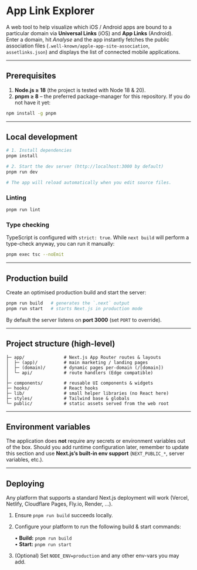 # App Link Explorer

A web tool to help visualize which iOS / Android apps are bound to a particular domain via **Universal Links** (iOS) and **App Links** (Android).  
Enter a domain, hit _Analyse_ and the app instantly fetches the public association files (`.well-known/apple-app-site-association`, `assetlinks.json`) and displays the list of connected mobile applications.

---

## Prerequisites

1. **Node.js ≥ 18** (the project is tested with Node 18 & 20).
2. **pnpm ≥ 8** – the preferred package-manager for this repository. If you do not have it yet:

```bash
npm install -g pnpm
```

---

## Local development

```bash
# 1. Install dependencies
pnpm install

# 2. Start the dev server (http://localhost:3000 by default)
pnpm run dev

# The app will reload automatically when you edit source files.
```

### Linting

```bash
pnpm run lint
```

### Type checking

TypeScript is configured with `strict: true`. While `next build` will perform a type-check anyway, you can run it manually:

```bash
pnpm exec tsc --noEmit
```

---

## Production build

Create an optimised production build and start the server:

```bash
pnpm run build   # generates the `.next` output
pnpm run start   # starts Next.js in production mode
```

By default the server listens on **port 3000** (set `PORT` to override).

---

## Project structure (high-level)

```
├─ app/               # Next.js App Router routes & layouts
│  ├─ (app)/          # main marketing / landing pages
│  ├─ (domain)/       # dynamic pages per-domain (/[domain])
│  └─ api/            # route handlers (Edge compatible)
│
├─ components/        # reusable UI components & widgets
├─ hooks/             # React hooks
├─ lib/               # small helper libraries (no React here)
├─ styles/            # Tailwind base & globals
└─ public/            # static assets served from the web root
```

---

## Environment variables

The application does **not** require any secrets or environment variables out of the box. Should you add runtime configuration later, remember to update this section and use **Next.js’s built-in env support** (`NEXT_PUBLIC_*`, server variables, etc.).

---

## Deploying

Any platform that supports a standard Next.js deployment will work (Vercel, Netlify, Cloudflare Pages, Fly.io, Render, …).

1. Ensure `pnpm run build` succeeds locally.
2. Configure your platform to run the following build & start commands:

   • **Build:** `pnpm run build`  
   • **Start:** `pnpm run start`

3. (Optional) Set `NODE_ENV=production` and any other env-vars you may add.
